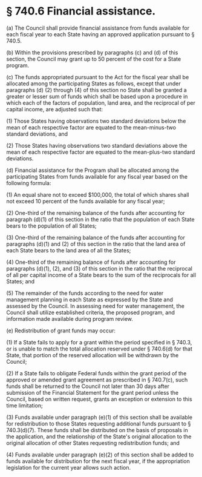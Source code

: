 # § 740.6   Financial assistance.

(a) The Council shall provide financial assistance from funds available for each fiscal year to each State having an approved application pursuant to § 740.5.


(b) Within the provisions prescribed by paragraphs (c) and (d) of this section, the Council may grant up to 50 percent of the cost for a State program.


(c) The funds appropriated pursuant to the Act for the fiscal year shall be allocated among the participating States as follows, except that under paragraphs (d) (2) through (4) of this section no State shall be granted a greater or lesser sum of funds which shall be based upon a procedure in which each of the factors of population, land area, and the reciprocal of per capital income, are adjusted such that: 


(1) Those States having observations two standard deviations below the mean of each respective factor are equated to the mean-minus-two standard deviations, and


(2) Those States having observations two standard deviations above the mean of each respective factor are equated to the mean-plus-two standard deviations.


(d) Financial assistance for the Program shall be allocated among the participating States from funds available for any fiscal year based on the following formula:


(1) An equal share not to exceed $100,000, the total of which shares shall not exceed 10 percent of the funds available for any fiscal year;


(2) One-third of the remaining balance of the funds after accounting for paragraph (d)(1) of this section in the ratio that the population of each State bears to the population of all States;


(3) One-third of the remaining balance of the funds after accounting for paragraphs (d)(1) and (2) of this section in the ratio that the land area of each State bears to the land area of all the States;


(4) One-third of the remaining balance of funds after accounting for paragraphs (d)(1), (2), and (3) of this section in the ratio that the reciprocal of all per capital income of a State bears to the sum of the reciprocals for all States; and


(5) The remainder of the funds according to the need for water management planning in each State as expressed by the State and assessed by the Council. In assessing need for water management, the Council shall utilize established criteria, the proposed program, and information made available during program review.


(e) Redistribution of grant funds may occur:


(1) If a State fails to apply for a grant within the period specified in § 740.3, or is unable to match the total allocation reserved under § 740.6(d) for that State, that portion of the reserved allocation will be withdrawn by the Council;


(2) If a State fails to obligate Federal funds within the grant period of the approved or amended grant agreement as prescribed in § 740.7(c), such funds shall be returned to the Council not later than 30 days after submission of the Financial Statement for the grant period unless the Council, based on written request, grants an exception or extension to this time limitation;


(3) Funds available under paragraph (e)(1) of this section shall be available for redistribution to those States requesting additional funds pursuant to § 740.3(d)(7). These funds shall be distributed on the basis of proposals in the application, and the relationship of the State's original allocation to the original allocation of other States requesting redistribution funds; and


(4) Funds available under paragraph (e)(2) of this section shall be added to funds available for distribution for the next fiscal year, if the appropriation legislation for the current year allows such action. 




